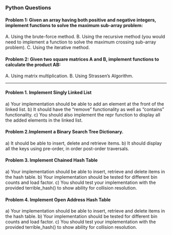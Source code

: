 ### Python Questions

#### Problem 1: Given an array having both positive and negative integers, implement functions to solve the maximum sub-array problem:
A. Using the brute-force method. 
B. Using the recursive method (you would need to implement a function to
solve the maximum crossing sub-array problem). 
C. Using the iterative method.

#### Problem 2: Given two square matrices A and B, implement functions to calculate the product AB:
A. Using matrix multiplication.
B. Using Strassen’s Algorithm.

---------------------------------------------------------------
#### Problem 1. Implement Singly Linked List
a) Your implementation should be able to add an element at the front of the linked list.
b) It should have the “remove” functionality as well as “contains” functionality.
c) You should also implement the repr function to display all the added elements in the linked
list.

#### Problem 2.Implement a Binary Search Tree Dictionary.
a) It should be able to insert, delete and retrieve items.
b) It should display all the keys using pre-order, in order post-order traversals.

#### Problem 3. Implement Chained Hash Table
a) Your implementation should be able to insert, retrieve and delete items in the hash table.
b) Your implementation should be tested for different bin counts and load factor.
c) You should test your implementation with the provided terrible_hash() to show ability for
collision resolution.

#### Problem 4. Implement Open Address Hash Table
a) Your implementation should be able to insert, retrieve and delete items in the hash table.
b) Your implementation should be tested for different bin counts and load factor.
c) You should test your implementation with the provided terrible_hash() to show ability
for collision resolution.
